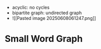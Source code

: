 - acyclic: no cycles
- bipartite graph: undirected graph
- ![[Pasted image 20250608061247.png]]

# Small Word Graph
